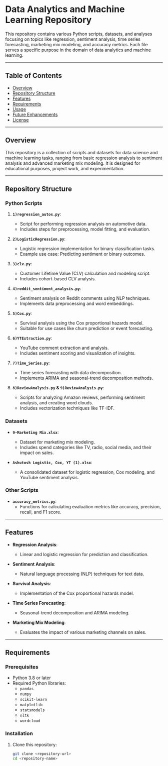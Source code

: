 # Data Analytics and Machine Learning Repository

This repository contains various Python scripts, datasets, and analyses focusing on topics like regression, sentiment analysis, time series forecasting, marketing mix modeling, and accuracy metrics. Each file serves a specific purpose in the domain of data analytics and machine learning.

---

## Table of Contents

- [Overview](#overview)
- [Repository Structure](#repository-structure)
- [Features](#features)
- [Requirements](#requirements)
- [Usage](#usage)
- [Future Enhancements](#future-enhancements)
- [License](#license)

---

## Overview

This repository is a collection of scripts and datasets for data science and machine learning tasks, ranging from basic regression analysis to sentiment analysis and advanced marketing mix modeling. It is designed for educational purposes, project work, and experimentation.

---

## Repository Structure

### Python Scripts
1. **`1)regression_autos.py`**:
   - Script for performing regression analysis on automotive data.
   - Includes steps for preprocessing, model fitting, and evaluation.

2. **`2)LogisticRegression.py`**:
   - Logistic regression implementation for binary classification tasks.
   - Example use case: Predicting sentiment or binary outcomes.

3. **`3)clv.py`**:
   - Customer Lifetime Value (CLV) calculation and modeling script.
   - Includes cohort-based CLV analysis.

4. **`4)reddit_sentiment_analysis.py`**:
   - Sentiment analysis on Reddit comments using NLP techniques.
   - Implements data preprocessing and word embeddings.

5. **`5)Cox.py`**:
   - Survival analysis using the Cox proportional hazards model.
   - Suitable for use cases like churn prediction or event forecasting.

6. **`6)YTExtraction.py`**:
   - YouTube comment extraction and analysis.
   - Includes sentiment scoring and visualization of insights.

7. **`7)Time_Series.py`**:
   - Time series forecasting with data decomposition.
   - Implements ARIMA and seasonal-trend decomposition methods.

8. **`8)ReviewAnalysis.py` & `9)ReviewAnalysis.py`**:
   - Scripts for analyzing Amazon reviews, performing sentiment analysis, and creating word clouds.
   - Includes vectorization techniques like TF-IDF.

### Datasets
- **`9-Marketing Mix.xlsx`**:
   - Dataset for marketing mix modeling.
   - Includes spend categories like TV, radio, social media, and their impact on sales.

- **`Ashutosh Logistic, Cox, YT (1).xlsx`**:
   - A consolidated dataset for logistic regression, Cox modeling, and YouTube sentiment analysis.

### Other Scripts
- **`accuracy_metrics.py`**:
   - Functions for calculating evaluation metrics like accuracy, precision, recall, and F1 score.

---

## Features

- **Regression Analysis**:
  - Linear and logistic regression for prediction and classification.
  
- **Sentiment Analysis**:
  - Natural language processing (NLP) techniques for text data.

- **Survival Analysis**:
  - Implementation of the Cox proportional hazards model.

- **Time Series Forecasting**:
  - Seasonal-trend decomposition and ARIMA modeling.

- **Marketing Mix Modeling**:
  - Evaluates the impact of various marketing channels on sales.

---

## Requirements

### Prerequisites
- Python 3.8 or later
- Required Python libraries:
  - `pandas`
  - `numpy`
  - `scikit-learn`
  - `matplotlib`
  - `statsmodels`
  - `nltk`
  - `wordcloud`

### Installation
1. Clone this repository:
   ```bash
   git clone <repository-url>
   cd <repository-name>
